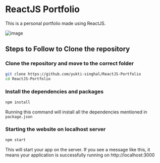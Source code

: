 # ReactJS Portfolio

This is a personal portfolio made using ReactJS.

![image](https://github.com/user-attachments/assets/e11c7555-fa40-49a9-b43f-9e8ca59ad989)


## Steps to Follow to Clone the repository
### Clone the repository and move to the correct folder
```bash
git clone https://github.com/yukti-singhal/ReactJS-Portfolio
cd ReactJS-Portfolio
```
### Install the dependencies and packages
```bash
npm install
```
Running this command will install all the dependencies mentioned in `package.json`
<br/>


### Starting the website on localhost server
```bash
npm start
```
This will start your app on the server. If you see a message like this, it means your application is successfully running on http://localhost:3000




